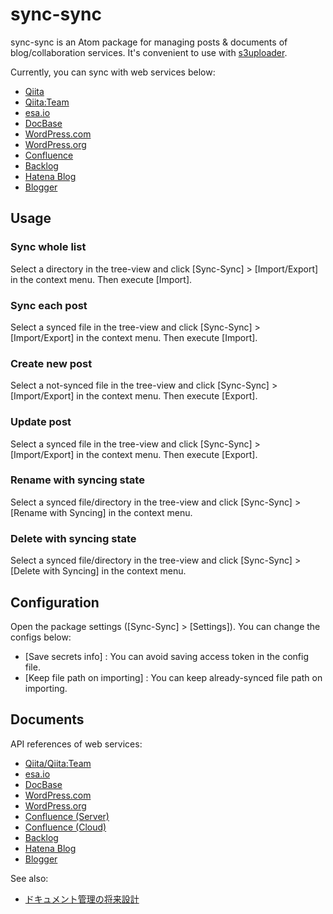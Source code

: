 # sync-sync

sync-sync is an Atom package for managing posts & documents of blog/collaboration services.
It's convenient to use with [s3uploader](https://atom.io/packages/s3uploader).

Currently, you can sync with web services below:

- [Qiita](https://qiita.com)
- [Qiita:Team](https://teams.qiita.com/)
- [esa.io](https://esa.io/)
- [DocBase](https://docbase.io/)
- [WordPress.com](https://wordpress.com/)
- [WordPress.org](https://wordpress.org/)
- [Confluence](https://www.atlassian.com/software/confluence)
- [Backlog](https://backlog.com/)
- [Hatena Blog](http://hatenablog.com/)
- [Blogger](https://www.blogger.com/)


## Usage

### Sync whole list

Select a directory in the tree-view and click [Sync-Sync] > [Import/Export] in the context menu.
Then execute [Import].

### Sync each post

Select a synced file in the tree-view and click [Sync-Sync] > [Import/Export] in the context menu.
Then execute [Import].

### Create new post

Select a not-synced file in the tree-view and click [Sync-Sync] > [Import/Export] in the context menu.
Then execute [Export].

### Update post

Select a synced file in the tree-view and click [Sync-Sync] > [Import/Export] in the context menu.
Then execute [Export].

### Rename with syncing state

Select a synced file/directory in the tree-view and click [Sync-Sync] > [Rename with Syncing] in the context menu.

### Delete with syncing state

Select a synced file/directory in the tree-view and click [Sync-Sync] > [Delete with Syncing] in the context menu.

## Configuration

Open the package settings ([Sync-Sync] > [Settings]). You can change the configs below:

- [Save secrets info] : You can avoid saving access token in the config file.
- [Keep file path on importing] : You can keep already-synced file path on importing.


## Documents

API references of web services:

- [Qiita/Qiita:Team](https://qiita.com/api/v2/docs)
- [esa.io](https://docs.esa.io/posts/102)
- [DocBase](https://help.docbase.io/posts/45703)
- [WordPress.com](https://developer.wordpress.com/docs/api/)
- [WordPress.org](https://developer.wordpress.org/rest-api/)
- [Confluence (Server)](https://docs.atlassian.com/atlassian-confluence/REST/latest-server)
- [Confluence (Cloud)](https://docs.atlassian.com/atlassian-confluence/REST/latest)
- [Backlog](https://developer.nulab-inc.com/docs/backlog/)
- [Hatena Blog](http://developer.hatena.ne.jp/ja/documents/blog/apis/atom)
- [Blogger](https://developers.google.com/blogger/)

See also:

- [ドキュメント管理の将来設計](https://qiita.com/tearoom6/items/9518195fcd92bb87b9d0)
